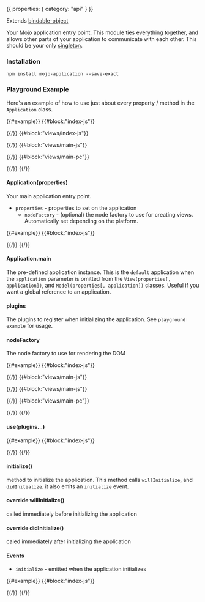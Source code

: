 {{
  properties: {
    category: "api"
  }
}}

Extends [bindable-object](/docs/api/-bindable-object)

Your Mojo application entry point. This module ties everything together, and allows other
parts of your application to communicate with each other. This should be your only [singleton](http://en.wikipedia.org/wiki/Singleton_pattern).

<!--
Note that there are two ways of using `mojo-application`. The first way is to instantiate a new `Application`,
which keeps your application *out* of the global namespace. This method requires you to **manually** pass `application` around
your application.

The other method of using `mojo-application` is to use the `Application.main` property, which is an instantiated `Application`.
Using this property won't require you to pass the application around, si

-->

### Installation

```
npm install mojo-application --save-exact
```

### Playground Example

Here's an example of how to use just about every property / method in the `Application` class.

{{#example}}
{{#block:"index-js"}}
<!--

var Application = require("mojo-application"),


var MyApplication = Application.extend({
  plugins: [
    require("mojo-views"),     // views plugin
    require("mojo-paperclip"), // paperclip template plugin
    require("./views"),        // views specific to this application
  ],
  willInitialize: function (preview) {
    console.log("will initialize");
  },
  didInitialize: function (preview) {
    console.log("did initialize");
    preview.element.appendChild(this.views.create("main").render());
  }
});

var app = new MyApplication();

app.on("initialize", function () {
  console.log("app emitted 'initialize' event");
});

app.initialize(preview);
-->
{{/}}
{{#block:"views/index-js"}}
<!--
module.exports = function (app) {

  // register a few components
  app.views.register({
    main: require("./main")
  });
}
-->
{{/}}
{{#block:"views/main-js"}}
<!--
var views = require("mojo-views");
module.exports = views.Base.extend({
  paper: require("./main.pc"),
  divide: function (value, multiplier) {
    return Math.round((value || 0) / multiplier);
  }
});
-->
{{/}}
{{#block:"views/main-pc"}}
<!--
<input class="form-control" type="text" placeholder="Hello! How how old are you?" data-bind="{{ model: <~>age }}"></input>

{{#if:age}}
  You're like a: <br />
  <span><strong>{{ divide(age, 5.8) }}</strong>  year old Dog.</span> <br />
  <span><strong>{{ divide(age, 2.85) }}</strong> year old Bear.</span> <br />
  <span><strong>{{ divide(age, 2.17) }}</strong> year old Hippo.</span> <br />
{{/}}
-->
{{/}}
{{/}}

#### Application(properties)

Your main application entry point.

- `properties` - properties to set on the application
  - `nodeFactory` - (optional) the node factory to use for creating views. Automatically set depending on the platform.

{{#example}}
{{#block:"index-js"}}
<!--
var Application = require("mojo-application");
var app = new Application({
  name: "some property!"
});
console.log(app.get("name"), app.name);

console.log(app.views);
-->
{{/}}
{{/}}

#### Application.main

The pre-defined application instance. This is the `default` application when the `application` parameter is omitted from the `View(properties[, application])`, and `Model(properties[, application])`
classes. Useful if you want a global reference to an application.

#### plugins

The plugins to register when initializing the application. See `playground example` for usage.

#### nodeFactory

The node factory to use for rendering the DOM

{{#example}}
{{#block:"index-js"}}
<!--
var Application = require("mojo-application"),
nodeFactories   = require("nofactor"),
MainView        = require("./views/main.js");

var MyApplication = Application.extend({
  plugins: [
    require("mojo-views"),
    require("mojo-paperclip@0.6.1"),
    function (app) {
      app.views.register("main", MainView);
    }
  ]
});

var browserApp = new MyApplication({ nodeFactory: nodeFactories.dom    });
var nodeApp    = new MyApplication({ nodeFactory: nodeFactories.string });

// update immediately - this happens in node automatically. Overridden here
// to demonstrate the difference between a node-based & browser-based application.
nodeApp.animate = function (animatable) {
  animatable.update();
}


preview.element.appendChild(browserApp.views.create("main", {
    message: "I'm rendering for the browser!"
}).render())

console.log(nodeApp.views.create("main", {
    message: "I'm rendering for NodeJS!"
}).render().toString());
-->
{{/}}
{{#block:"views/main-js"}}
<!--
var views = require("mojo-views");
module.exports = views.Base.extend({
  paper: require("./main.pc")
});
-->
{{/}}
{{#block:"views/main-js"}}
<!--
var views = require("mojo-views");
module.exports = views.Base.extend({
  paper: require("./main.pc")
});
-->
{{/}}
{{#block:"views/main-pc"}}
<!--
<h3>{{message}}</h3>
-->
{{/}}
{{/}}

#### use(plugins...)


{{#example}}
{{#block:"index-js"}}
<!--
var Application = require("mojo-application");

var app = new Application();
app.use(function (app) {
  console.log("registering a plugin to mojo app");
  app.someModule = {
    name: "some module"
  };
}, function (app) {
  console.log("registering another plugin to mojo app");
  console.log("some module: ", app.someModule);
  app.anotherModule = {

  };
});
-->
{{/}}
{{/}}

#### initialize()

method to initialize the application. This method calls `willInitialize`, and `didInitialize`. it also
emits an `initialize` event.


#### override willInitialize()

called immediately before initializing the application

#### override didInitialize()

caled immediately after initializing the application

#### Events

- `initialize` - emitted when the application initializes

{{#example}}
{{#block:"index-js"}}
<!--
var Application = require("mojo-application");

var app = new Application();
app.on("initialize", function () {
    console.log("initialized!");
});
app.initialize();
-->
{{/}}
{{/}}
